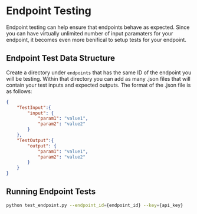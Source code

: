 # Endpoint Testing

Endpoint testing can help ensure that endpoints behave as expected. Since you can have virtually unlimited number of input paramaters for your endpoint, it becomes even more benifical to setup tests for your endpoint.

## Endpoint Test Data Structure

Create a directory under `endpoints` that has the same ID of the endpoint you will be testing. Within that directory you can add as many .json files that will contain your test inputs and expected outputs. The format of the .json file is as follows:

```json
{
    "TestInput":{
        "input": {
            "param1": "value1",
            "param2": "value2"
        }
    },
    "TestOutput":{
        "output": {
            "param1": "value1",
            "param2": "value2"
        }
    }
}
```

## Running Endpoint Tests

```BASH
python test_endpoint.py --endpoint_id={endpoint_id} --key={api_key}
```
